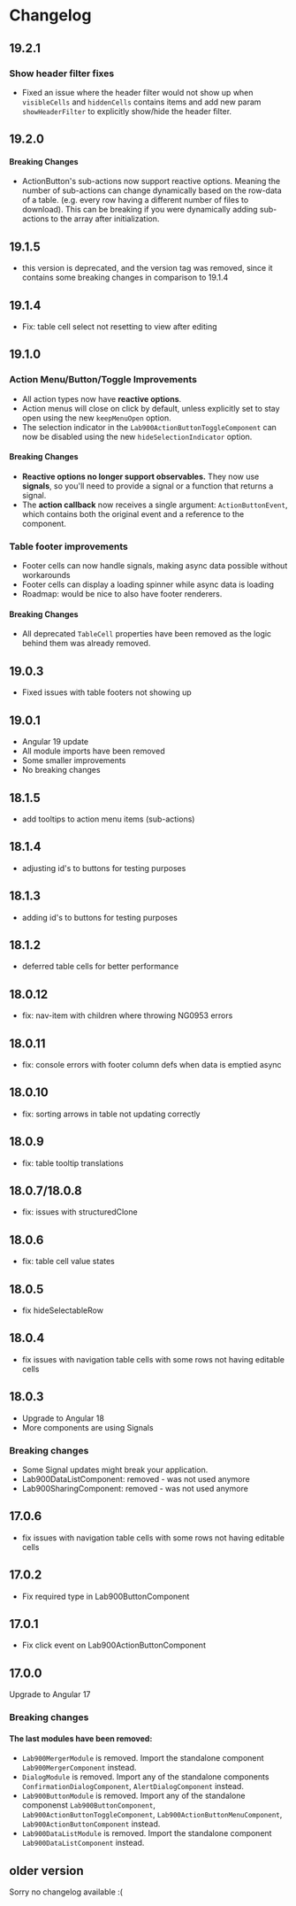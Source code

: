 # Changelog

## 19.2.1
### Show header filter fixes
- Fixed an issue where the header filter would not show up when `visibleCells` and `hiddenCells` contains items and add new param `showHeaderFilter` to explicitly show/hide the header filter.

## 19.2.0
#### Breaking Changes
- ActionButton's sub-actions now support reactive options.
Meaning the number of sub-actions can change dynamically based on the row-data of a table. (e.g. every row having a 
  different number of files to download). This can be breaking if you were dynamically adding sub-actions to the 
  array after initialization.

## 19.1.5
- this version is deprecated, and the version tag was removed, since it contains some breaking changes in comparison to 
  19.1.4

## 19.1.4

- Fix: table cell select not resetting to view after editing

## 19.1.0

### Action Menu/Button/Toggle Improvements

- All action types now have **reactive options**.
- Action menus will close on click by default, unless explicitly set to stay open using the new `keepMenuOpen` option.
- The selection indicator in the `Lab900ActionButtonToggleComponent` can now be disabled using the
  new `hideSelectionIndicator` option.

#### Breaking Changes

- **Reactive options no longer support observables.** They now use **signals**, so you'll need to provide a signal or a
  function that returns a signal.
- The **action callback** now receives a single argument: `ActionButtonEvent`, which contains both the original event
  and a reference to the component.

### Table footer improvements

- Footer cells can now handle signals, making async data possible without workarounds
- Footer cells can display a loading spinner while async data is loading
- Roadmap: would be nice to also have footer renderers.

#### Breaking Changes

- All deprecated `TableCell` properties have been removed as the logic behind them was already removed.

## 19.0.3

- Fixed issues with table footers not showing up

## 19.0.1

- Angular 19 update
- All module imports have been removed
- Some smaller improvements
- No breaking changes

## 18.1.5

- add tooltips to action menu items (sub-actions)

## 18.1.4

- adjusting id's to buttons for testing purposes

## 18.1.3

- adding id's to buttons for testing purposes

## 18.1.2

- deferred table cells for better performance

## 18.0.12

- fix: nav-item with children where throwing NG0953 errors

## 18.0.11

- fix: console errors with footer column defs when data is emptied async

## 18.0.10

- fix: sorting arrows in table not updating correctly

## 18.0.9

- fix: table tooltip translations

## 18.0.7/18.0.8

- fix: issues with structuredClone

## 18.0.6

- fix: table cell value states

## 18.0.5

- fix hideSelectableRow

## 18.0.4

- fix issues with navigation table cells with some rows not having editable cells

## 18.0.3

- Upgrade to Angular 18
- More components are using Signals

### Breaking changes

- Some Signal updates might break your application.
- Lab900DataListComponent: removed - was not used anymore
- Lab900SharingComponent: removed - was not used anymore

## 17.0.6

- fix issues with navigation table cells with some rows not having editable cells

## 17.0.2

- Fix required type in Lab900ButtonComponent

## 17.0.1

- Fix click event on Lab900ActionButtonComponent

## 17.0.0

Upgrade to Angular 17

### Breaking changes

#### The last modules have been removed:

- `Lab900MergerModule` is removed. Import the standalone component `Lab900MergerComponent` instead.
- `DialogModule` is removed. Import any of the standalone
  components `ConfirmationDialogComponent`, `AlertDialogComponent` instead.
- `Lab900ButtonModule` is removed. Import any of the standalone
  componenst `Lab900ButtonComponent`, `Lab900ActionButtonToggleComponent`, `Lab900ActionButtonMenuComponent`, `Lab900ActionButtonComponent`
  instead.
- `Lab900DataListModule` is removed. Import the standalone component `Lab900DataListComponent` instead.

## older version

Sorry no changelog available :(
